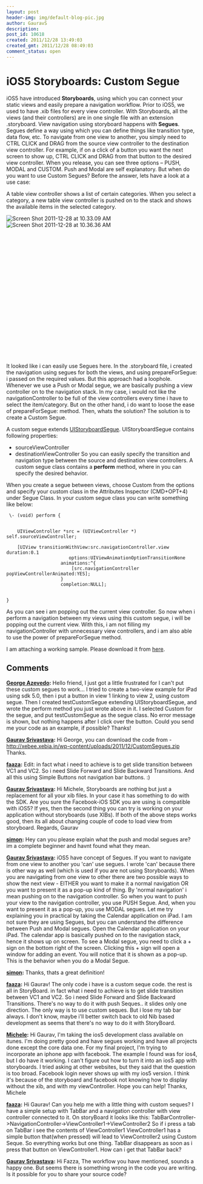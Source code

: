 ```yaml
---
layout: post
header-img: img/default-blog-pic.jpg
author: GauravS
description: 
post_id: 10618
created: 2011/12/28 13:49:03
created_gmt: 2011/12/28 08:49:03
comment_status: open
---
```


# iOS5 Storyboards: Custom Segue

iOS5 have introduced **Storyboards**, using which you can connect your static views and easily prepare a navigation workflow. Prior to iOS5, we used to have .xib files for every view controller. With Storyboards, all the views (and their controllers) are in one single file with an extension .storyboard. View navigation using storyboard happens with **Segues**. Segues define a way using which you can define things like transition type, data flow, etc. To navigate from one view to another, you simply need to CTRL CLICK and DRAG from the source view controller to the destination view controller. For example, if on a click of a button you want the next screen to show up, CTRL CLICK and DRAG from that button to the desired view controller. When you release, you can see three options – PUSH, MODAL and CUSTOM. Push and Modal are self explanatory. But when do you want to use Custom Segues? Before the answer, lets have a look at a use case:

A table view controller shows a list of certain categories. When you select a category, a new table view controller is pushed on to the stack and shows the available items in the selected category.

![][1]![][2]

 

 

 

 

 

 

 

 

 

 

 

It looked like i can easily use Segues here. In the .storyboard file, i created the navigation using segues for both the views, and using prepareForSegue: i passed on the required values. But this approach had a loophole. Whenever we use a Push or Modal segue, we are basically pushing a view controller on to the navigation stack. In my case, i would not like the navigationController to be full of the view controllers every time i have to select the item/category. But on the other hand, i do want to loose the ease of prepareForSegue: method. Then, whats the solution? The solution is to create a Custom Segue.

A custom segue extends [UIStoryboardSegue][3]. UIStoryboardSegue contains following properties: 

  * sourceViewController
  * destinationViewController
So you can easily specify the transition and navigation type between the source and destination view controllers. A custom segue class contains a **perform** method, where in you can specify the desired behavior.

When you create a segue between views, choose Custom from the options and specify your custom class in the Attributes Inspector (CMD+OPT+4) under Segue Class. In your custom segue class you can write something like below:

``` 
 \- (void) perform {
    
    
    UIViewController *src = (UIViewController *) self.sourceViewController;
    
    [UIView transitionWithView:src.navigationController.view duration:0.1
                       options:UIViewAnimationOptionTransitionNone
                    animations:^{
                        [src.navigationController popViewControllerAnimated:YES];
                    }
                    completion:NULL];
    

} 
 ```

As you can see i am popping out the current view controller. So now when i perform a navigation between my views using this custom segue, i will be popping out the current view. With this, i am not filling my navigationController with unnecessary view controllers, and i am also able to use the power of prepareForSegue method.

I am attaching a working sample. Please download it from [here][4].

   [1]: http://xebee.xebia.in/wp-content/uploads/2011/12/Screen-Shot-2011-12-28-at-10.33.09-AM-159x300.png (Screen Shot 2011-12-28 at 10.33.09 AM)
   [2]: http://xebee.xebia.in/wp-content/uploads/2011/12/Screen-Shot-2011-12-28-at-10.36.36-AM-159x300.png (Screen Shot 2011-12-28 at 10.36.36 AM)
   [3]: http://developer.apple.com/library/IOs/#documentation/UIKit/Reference/UIStoryboardSegue_Class/Reference/Reference.html
   [4]: http://xebee.xebia.in/wp-content/uploads/2011/12/CustomSegues.zip

## Comments

**[George Azevedo](#6560 "2012-01-03 00:14:26"):** Hello friend, I just got a little frustrated for I can't put these custom segues to work... I tried to create a two-view example for iPad using sdk 5.0, then i put a button in view 1 linking to view 2, using custom segue. Then I created testCustomSegue extending UIStoryboardSegue, and wrote the perform method you just wrote above in it. I selected Custom for the segue, and put testCustomSegue as the segue class. No error message is shown, but nothing happens after I click over the button. Could you send me your code as an example, if possible? Thanks!

**[Gaurav Srivastava](#6569 "2012-01-03 12:02:05"):** Hi George, you can download the code from - http://xebee.xebia.in/wp-content/uploads/2011/12/CustomSegues.zip Thanks.

**[faaza](#7536 "2012-02-11 19:19:37"):** Edit: in fact what i need to achieve is to get slide transition between VC1 and VC2. So i need Slide Forward and Slide Backward Transitions. And all this using Simple Buttons not navigation bar buttons. :)

**[Gaurav Srivastava](#8654 "2012-05-02 13:26:12"):** Hi Michele, Storyboards are nothing but just a replacement for all your xib files. In your case it has something to do with the SDK. Are you sure the Facebook-iOS SDK you are using is compatible with iOS5? If yes, then the second thing you can try is working on your application without storyboards (use XIBs). If both of the above steps works good, then its all about changing couple of code to load view from storyboard. Regards, Gaurav

**[simon](#6951 "2012-01-15 09:07:47"):** Hey can you please explain what the push and modal segues are? im a complete beginner and havnt found what they mean.

**[Gaurav Srivastava](#6977 "2012-01-16 14:51:52"):** iOS5 have concept of Segues. If you want to navigate from one view to another you 'can' use segues. I wrote 'can' because there is other way as well (which is used if you are not using Storyboards). When you are navigating from one view to other there are two possible ways to show the next view - EITHER you want to make it a normal navigation OR you want to present it as a pop-up kind of thing. By 'normal navigation' i mean pushing on to the navigation controller. So when you want to push your view to the navigation controller, you use PUSH Segue. And, when you want to present it as a pop-up, you use MODAL segues. Let me try explaining you in practical by taking the Calendar application on iPad. I am not sure they are using Segues, but you can understand the difference between Push and Modal segues. Open the Calendar application on your iPad. The calendar app is basically pushed on to the navigation stack, hence it shows up on screen. To see a Modal segue, you need to click a + sign on the bottom right of the screen. Clicking this + sign will open a window for adding an event. You will notice that it is shown as a pop-up. This is the behavior when you do a Modal Segue.

**[simon](#6979 "2012-01-16 16:22:07"):** Thanks, thats a great definition!

**[faaza](#7535 "2012-02-11 19:18:12"):** Hi Gaurav! The only code i have is a custom seque code. the rest is all in StoryBoard. in fact what i need to achieve is to get slide transition between VC1 and VC2. So i need Slide Forward and Slide Backward Transitions. There's no way to do it with push Seques.. it slides only one direction. The only way is to use custom seques. But i lose my tab bar always. I don't know, maybe i'll better switch back to old Nib based development as seems that there's no way to do it with StoryBoard.

**[Michele](#8644 "2012-05-01 23:36:57"):** Hi Gaurav, I'm taking the ios5 development class available on itunes. I'm doing pretty good and have segues working and have all projects done except the core data one. For my final project, I'm trying to incorporate an iphone app with facebook. The example I found was for ios4, but I do have it working. I can't figure out how to turn it into an ios5 app with storyboards. I tried asking at other websites, but they said that the question is too broad. Facebook login never shows up with my ios5 version. I think it's because of the storyboard and facebook not knowing how to display without the xib, and with my viewController. Hope you can help! Thanks, Michele

**[faaza](#7393 "2012-02-06 13:03:04"):** Hi Gaurav! Can you help me with a little thing with custom seques? I have a simple setup with TabBar and a navigation controller with view controller connected to it. On storyBoard it looks like this: TabBarController->NavigationController->ViewController1->ViewController2 So if i press a tab on TabBar i see the contents of ViewController1 ViewController1 has a simple button that(when pressed) will lead to ViewController2 using Custom Seque. So everything works but one thing. TabBar disappears as soon as i press that button on ViewController1. How can i get that TabBar back?

**[Gaurav Srivastava](#7394 "2012-02-06 14:02:00"):** Hi Fazza, The workflow you have mentioned, sounds a happy one. But seems there is something wrong in the code you are writing. Is it possible for you to share your source code?

